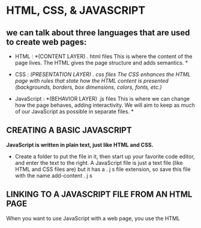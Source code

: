  # HTML, CSS, & JAVASCRIPT
 
 ## we can talk about three languages that are used to create web pages: 
 - HTML : *(CONTENT LAYER) . html files
This is where the content of the page lives. The HTML gives the page structure and adds semantics. *


 - CSS : *(PRESENTATION LAYER) . css files
The CSS enhances the HTML page with rules that state how the HTML content is presented (backgrounds, borders, box dimensions, colors, fonts, etc.)*
 
 
 - JavaScript : *(BEHAVIOR LAYER) .js files
This is where we can change how the page behaves, adding interactivity. We will aim to keep as much of our JavaScript as possible in separate files. *

## CREATING A BASIC JAVASCRIPT 
**JavaScript is written in plain text, just like HTML and CSS.**

- Create a folder to put the file in it, then start up your favorite code editor, and enter the text to the right. A JavaScript file is just a text file (like HTML and CSS files are) but it has a . j s file extension, so save this file with the name add-content . j s


## LINKING TO A JAVASCRIPT FILE FROM AN HTML PAGE 

When you want to use JavaScript with a web page, you use the HTML
<script> element to tell the browser it is coming across a script.
Its s re attribute tells people where the JavaScript file is stored









